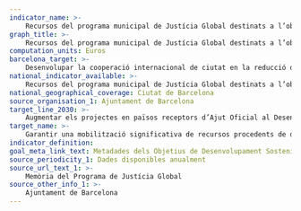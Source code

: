 ```yaml
---
indicator_name: >-
    Recursos del programa municipal de Justícia Global destinats a l’objectiu de la reducció de la pobresa
graph_title: >-
    Recursos del programa municipal de Justícia Global destinats a l’objectiu de la reducció de la pobresa
computation_units: Euros
barcelona_target: >-
    Desenvolupar la cooperació internacional de ciutat en la reducció de la pobresa
national_indicator_available: >-
    Recursos del programa municipal de Justícia Global destinats a l’objectiu de la reducció de la pobresa
national_geographical_coverage: Ciutat de Barcelona
source_organisation_1: Ajuntament de Barcelona
target_line_2030: >-
    Augmentar els projectes en països receptors d’Ajut Oficial al Desenvolupament que contribueixin a reduir la pobresa i a millorar les condicions del vida i les oportunitats dels habitants vulnerables en àrees urbanes, a través de programes d’economia cooperativa, social i solidària, i de millora de programes socials municipals
target_name: >-
    Garantir una mobilització significativa de recursos procedents de diverses fonts, fins i tot mitjançant la millora de la cooperació per al desenvolupament, per tal de proporcionar mitjans suficients i previsibles als països en desenvolupament, en particular els països menys avançats, perquè implementin programes i polítiques encaminats a posar fi a la pobresa en totes les seves dimensions
indicator_definition:
goal_meta_link_text: Metadades dels Objetius de Desenvolupament Sostenible de les Nacions Unides (pdf 894kB)
source_periodicity_1: Dades disponibles anualment
source_url_text_1: >-
    Memòria del Programa de Justícia Global
source_other_info_1: >-
    Ajuntament de Barcelona
---
```

